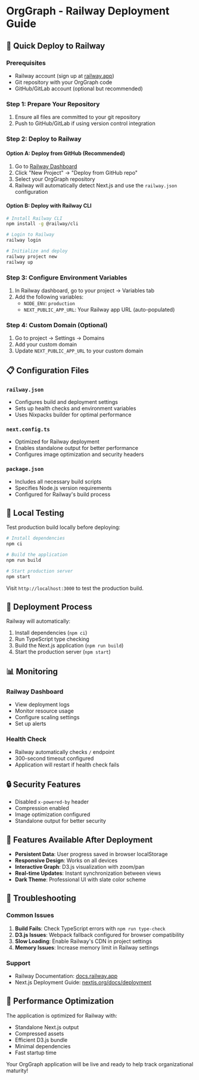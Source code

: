 # OrgGraph - Railway Deployment Guide

## 🚀 Quick Deploy to Railway

### Prerequisites
- Railway account (sign up at [railway.app](https://railway.app))
- Git repository with your OrgGraph code
- GitHub/GitLab account (optional but recommended)

### Step 1: Prepare Your Repository
1. Ensure all files are committed to your git repository
2. Push to GitHub/GitLab if using version control integration

### Step 2: Deploy to Railway

#### Option A: Deploy from GitHub (Recommended)
1. Go to [Railway Dashboard](https://railway.app/dashboard)
2. Click "New Project" → "Deploy from GitHub repo"
3. Select your OrgGraph repository
4. Railway will automatically detect Next.js and use the `railway.json` configuration

#### Option B: Deploy with Railway CLI
```bash
# Install Railway CLI
npm install -g @railway/cli

# Login to Railway
railway login

# Initialize and deploy
railway project new
railway up
```

### Step 3: Configure Environment Variables
1. In Railway dashboard, go to your project → Variables tab
2. Add the following variables:
   - `NODE_ENV`: `production`
   - `NEXT_PUBLIC_APP_URL`: Your Railway app URL (auto-populated)

### Step 4: Custom Domain (Optional)
1. Go to project → Settings → Domains
2. Add your custom domain
3. Update `NEXT_PUBLIC_APP_URL` to your custom domain

## 📋 Configuration Files

### `railway.json`
- Configures build and deployment settings
- Sets up health checks and environment variables
- Uses Nixpacks builder for optimal performance

### `next.config.ts`
- Optimized for Railway deployment
- Enables standalone output for better performance
- Configures image optimization and security headers

### `package.json`
- Includes all necessary build scripts
- Specifies Node.js version requirements
- Configured for Railway's build process

## 🔧 Local Testing

Test production build locally before deploying:

```bash
# Install dependencies
npm ci

# Build the application
npm run build

# Start production server
npm start
```

Visit `http://localhost:3000` to test the production build.

## 🚀 Deployment Process

Railway will automatically:
1. Install dependencies (`npm ci`)
2. Run TypeScript type checking
3. Build the Next.js application (`npm run build`)
4. Start the production server (`npm start`)

## 📊 Monitoring

### Railway Dashboard
- View deployment logs
- Monitor resource usage
- Configure scaling settings
- Set up alerts

### Health Check
- Railway automatically checks `/` endpoint
- 300-second timeout configured
- Application will restart if health check fails

## 🔒 Security Features

- Disabled `x-powered-by` header
- Compression enabled
- Image optimization configured
- Standalone output for better security

## 📱 Features Available After Deployment

- **Persistent Data**: User progress saved in browser localStorage
- **Responsive Design**: Works on all devices
- **Interactive Graph**: D3.js visualization with zoom/pan
- **Real-time Updates**: Instant synchronization between views
- **Dark Theme**: Professional UI with slate color scheme

## 🐛 Troubleshooting

### Common Issues
1. **Build Fails**: Check TypeScript errors with `npm run type-check`
2. **D3.js Issues**: Webpack fallback configured for browser compatibility
3. **Slow Loading**: Enable Railway's CDN in project settings
4. **Memory Issues**: Increase memory limit in Railway settings

### Support
- Railway Documentation: [docs.railway.app](https://docs.railway.app)
- Next.js Deployment Guide: [nextjs.org/docs/deployment](https://nextjs.org/docs/deployment)

## 🎯 Performance Optimization

The application is optimized for Railway with:
- Standalone Next.js output
- Compressed assets
- Efficient D3.js bundle
- Minimal dependencies
- Fast startup time

Your OrgGraph application will be live and ready to help track organizational maturity!